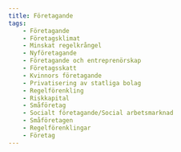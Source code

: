 ```yaml
---
title: Företagande
tags:
    - Företagande
    - Företagsklimat
    - Minskat regelkrångel
    - Nyföretagande
    - Företagande och entreprenörskap
    - Företagsskatt
    - Kvinnors företagande
    - Privatisering av statliga bolag
    - Regelförenkling 
    - Riskkapital
    - Småföretag
    - Socialt företagande/Social arbetsmarknad
    - Småföretagen
    - Regelförenklingar
    - Företag
---
```

